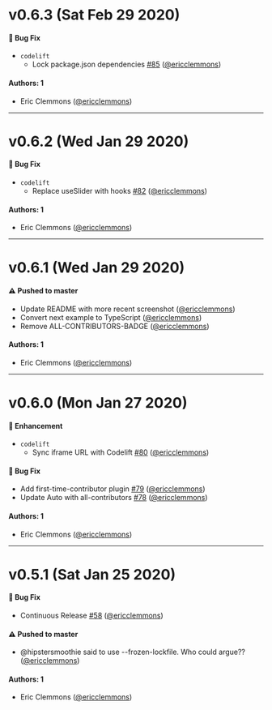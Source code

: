 # v0.6.3 (Sat Feb 29 2020)

#### 🐛  Bug Fix

- `codelift`
  - Lock package.json dependencies [#85](https://github.com/ericclemmons/codelift/pull/85) ([@ericclemmons](https://github.com/ericclemmons))

#### Authors: 1

- Eric Clemmons ([@ericclemmons](https://github.com/ericclemmons))

---

# v0.6.2 (Wed Jan 29 2020)

#### 🐛  Bug Fix

- `codelift`
  - Replace useSlider with hooks [#82](https://github.com/ericclemmons/codelift/pull/82) ([@ericclemmons](https://github.com/ericclemmons))

#### Authors: 1

- Eric Clemmons ([@ericclemmons](https://github.com/ericclemmons))

---

# v0.6.1 (Wed Jan 29 2020)

#### ⚠️  Pushed to master

- Update README with more recent screenshot  ([@ericclemmons](https://github.com/ericclemmons))
- Convert next example to TypeScript  ([@ericclemmons](https://github.com/ericclemmons))
- Remove ALL-CONTRIBUTORS-BADGE  ([@ericclemmons](https://github.com/ericclemmons))

#### Authors: 1

- Eric Clemmons ([@ericclemmons](https://github.com/ericclemmons))

---

# v0.6.0 (Mon Jan 27 2020)

#### 🚀  Enhancement

- `codelift`
  - Sync iframe URL with Codelift [#80](https://github.com/ericclemmons/codelift/pull/80) ([@ericclemmons](https://github.com/ericclemmons))

#### 🐛  Bug Fix

- Add first-time-contributor plugin [#79](https://github.com/ericclemmons/codelift/pull/79) ([@ericclemmons](https://github.com/ericclemmons))
- Update Auto with all-contributors [#78](https://github.com/ericclemmons/codelift/pull/78) ([@ericclemmons](https://github.com/ericclemmons))

#### Authors: 1

- Eric Clemmons ([@ericclemmons](https://github.com/ericclemmons))

---

# v0.5.1 (Sat Jan 25 2020)

#### 🐛  Bug Fix

- Continuous Release [#58](https://github.com/ericclemmons/codelift/pull/58) ([@ericclemmons](https://github.com/ericclemmons))

#### ⚠️  Pushed to master

- @hipstersmoothie said to use --frozen-lockfile. Who could argue??  ([@ericclemmons](https://github.com/ericclemmons))

#### Authors: 1

- Eric Clemmons ([@ericclemmons](https://github.com/ericclemmons))